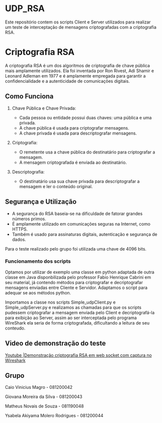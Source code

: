 # UDP_RSA
Este repositório contem os scripts Client e Server utilizados para realizar um teste de interceptação de mensagens criptografadas com a criptografia RSA.

# Criptografia RSA

A criptografia RSA é um dos algoritmos de criptografia de chave pública mais amplamente utilizados. Ela foi inventada por Ron Rivest, Adi Shamir e Leonard Adleman em 1977 e é amplamente empregada para garantir a confidencialidade e a autenticidade de comunicações digitais.

## Como Funciona

1. Chave Pública e Chave Privada:
   - Cada pessoa ou entidade possui duas chaves: uma pública e uma privada.
   - A chave pública é usada para criptografar mensagens.
   - A chave privada é usada para descriptografar mensagens.

2. Criptografia:
   - O remetente usa a chave pública do destinatário para criptografar a mensagem.
   - A mensagem criptografada é enviada ao destinatário.

3. Descriptografia:
   - O destinatário usa sua chave privada para descriptografar a mensagem e ler o conteúdo original.

## Segurança e Utilização

- A segurança do RSA baseia-se na dificuldade de fatorar grandes números primos.
- É amplamente utilizado em comunicações seguras na Internet, como HTTPS.
- Também é usado para assinaturas digitais, autenticação e segurança de dados.

Para o teste realizado pelo grupo foi utilizada uma chave de 4096 bits.
### Funcionamento dos scripts
Optamos por utilizar de exemplo uma classe em python adaptada de outra classe em Java disponbilizada pelo professor Fabio Henrique Cabrini em seu material, já contendo métodos para criptografar e decriptografar mensagens enviadas entre Cliente e Servidor. Adaptamos o script para adequar se aos métodos python.

Importamos a classe nos scripts Simple_udpClient.py e Simple_udpServer.py e realizamos as chamadas para que os scripts pudessem criptografar a mensagem enviada pelo Client e decriptografá-la para exibição ao Server, assim ao ser interceptada pelo programa WireShark ela seria de forma criptografada, dificultando a leitura de seu conteudo.

## Video de demonstração do teste
[Youtube |Demonstração criptografia RSA em web socket com captura no Wireshark](https://youtu.be/krKSIm_YvRA)

## Grupo
Caio Vinicius Magro - 081200042

Giovana Moreira da Silva - 081200043

Matheus Novais de Souza - 081190048

Ysabela Akiyama Molero Rodrigues - 081200044

